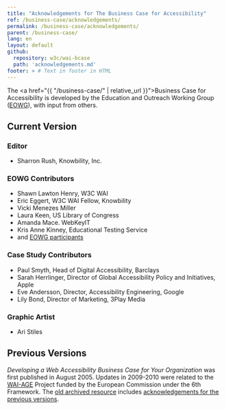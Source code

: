 ```yaml
---
title: "Acknowledgements for The Business Case for Accessibility"
ref: /business-case/acknowledgements/
permalink: /business-case/acknowledgements/
parent: /business-case/
lang: en
layout: default
github:
  repository: w3c/wai-bcase
  path: 'acknowledgements.md'
footer: > # Text in footer in HTML
---
```


The <a href="{{ "/business-case/" | relative_url }}">Business Case for Accessibility</a> is developed by the Education and Outreach Working Group (<a href="http://www.w3.org/WAI/EO/">EOWG</a>), with input from others.

## Current Version

### Editor
* Sharron Rush, Knowbility, Inc.

### EOWG Contributors
* Shawn Lawton Henry, W3C WAI
* Eric Eggert, W3C WAI Fellow, Knowbility
* Vicki Menezes Miller
* Laura Keen, US Library of Congress
* Amanda Mace. WebKeyIT
* Kris Anne Kinney, Educational Testing Service
* and <a href="https://www.w3.org/2000/09/dbwg/details?group=35532&public=1">EOWG participants<a/>

### Case Study Contributors
* Paul Smyth, Head of Digital Accessibility, Barclays
* Sarah Herrlinger, Director of Global Accessibility Policy and Initiatives, Apple
* Eve Andersson, Director, Accessibility Engineering, Google
* Lily Bond, Director of Marketing, 3Play Media

### Graphic Artist
* Ari Stiles

## Previous Versions

<cite>Developing a Web Accessibility Business Case for Your Organization</cite> was first published in August 2005. Updates in 2009-2010 were related to the <a href="https://www.w3.org/WAI/WAI-AGE/">WAI-AGE</a> Project funded by the European Commission under the 6th Framework. The <a href="https://www.w3.org/WAI/business-case/archive/">old archived resource</a> includes <a href="https://www.w3.org/WAI/business-case/archive/ack.html">acknowledgements for the previous versions</a>.
